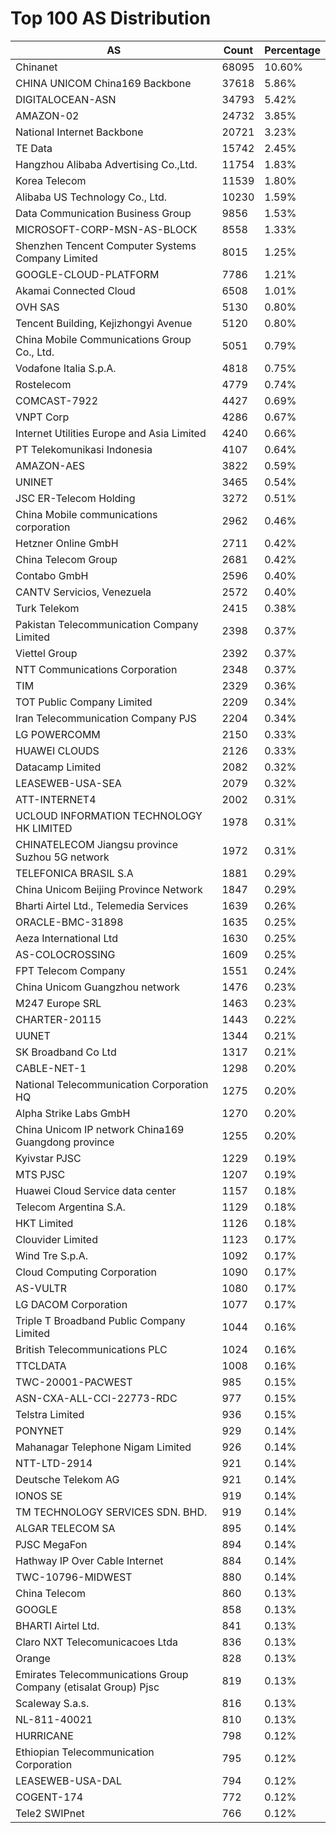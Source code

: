# Top 100 AS Distribution
| AS | Count | Percentage |
|----|----|----|
| Chinanet | 68095 | 10.60% |
| CHINA UNICOM China169 Backbone | 37618 | 5.86% |
| DIGITALOCEAN-ASN | 34793 | 5.42% |
| AMAZON-02 | 24732 | 3.85% |
| National Internet Backbone | 20721 | 3.23% |
| TE Data | 15742 | 2.45% |
| Hangzhou Alibaba Advertising Co.,Ltd. | 11754 | 1.83% |
| Korea Telecom | 11539 | 1.80% |
| Alibaba US Technology Co., Ltd. | 10230 | 1.59% |
| Data Communication Business Group | 9856 | 1.53% |
| MICROSOFT-CORP-MSN-AS-BLOCK | 8558 | 1.33% |
| Shenzhen Tencent Computer Systems Company Limited | 8015 | 1.25% |
| GOOGLE-CLOUD-PLATFORM | 7786 | 1.21% |
| Akamai Connected Cloud | 6508 | 1.01% |
| OVH SAS | 5130 | 0.80% |
| Tencent Building, Kejizhongyi Avenue | 5120 | 0.80% |
| China Mobile Communications Group Co., Ltd. | 5051 | 0.79% |
| Vodafone Italia S.p.A. | 4818 | 0.75% |
| Rostelecom | 4779 | 0.74% |
| COMCAST-7922 | 4427 | 0.69% |
| VNPT Corp | 4286 | 0.67% |
| Internet Utilities Europe and Asia Limited | 4240 | 0.66% |
| PT Telekomunikasi Indonesia | 4107 | 0.64% |
| AMAZON-AES | 3822 | 0.59% |
| UNINET | 3465 | 0.54% |
| JSC ER-Telecom Holding | 3272 | 0.51% |
| China Mobile communications corporation | 2962 | 0.46% |
| Hetzner Online GmbH | 2711 | 0.42% |
| China Telecom Group | 2681 | 0.42% |
| Contabo GmbH | 2596 | 0.40% |
| CANTV Servicios, Venezuela | 2572 | 0.40% |
| Turk Telekom | 2415 | 0.38% |
| Pakistan Telecommunication Company Limited | 2398 | 0.37% |
| Viettel Group | 2392 | 0.37% |
| NTT Communications Corporation | 2348 | 0.37% |
| TIM | 2329 | 0.36% |
| TOT Public Company Limited | 2209 | 0.34% |
| Iran Telecommunication Company PJS | 2204 | 0.34% |
| LG POWERCOMM | 2150 | 0.33% |
| HUAWEI CLOUDS | 2126 | 0.33% |
| Datacamp Limited | 2082 | 0.32% |
| LEASEWEB-USA-SEA | 2079 | 0.32% |
| ATT-INTERNET4 | 2002 | 0.31% |
| UCLOUD INFORMATION TECHNOLOGY HK LIMITED | 1978 | 0.31% |
| CHINATELECOM Jiangsu province Suzhou 5G network | 1972 | 0.31% |
| TELEFONICA BRASIL S.A | 1881 | 0.29% |
| China Unicom Beijing Province Network | 1847 | 0.29% |
| Bharti Airtel Ltd., Telemedia Services | 1639 | 0.26% |
| ORACLE-BMC-31898 | 1635 | 0.25% |
| Aeza International Ltd | 1630 | 0.25% |
| AS-COLOCROSSING | 1609 | 0.25% |
| FPT Telecom Company | 1551 | 0.24% |
| China Unicom Guangzhou network | 1476 | 0.23% |
| M247 Europe SRL | 1463 | 0.23% |
| CHARTER-20115 | 1443 | 0.22% |
| UUNET | 1344 | 0.21% |
| SK Broadband Co Ltd | 1317 | 0.21% |
| CABLE-NET-1 | 1298 | 0.20% |
| National Telecommunication Corporation HQ | 1275 | 0.20% |
| Alpha Strike Labs GmbH | 1270 | 0.20% |
| China Unicom IP network China169 Guangdong province | 1255 | 0.20% |
| Kyivstar PJSC | 1229 | 0.19% |
| MTS PJSC | 1207 | 0.19% |
| Huawei Cloud Service data center | 1157 | 0.18% |
| Telecom Argentina S.A. | 1129 | 0.18% |
| HKT Limited | 1126 | 0.18% |
| Clouvider Limited | 1123 | 0.17% |
| Wind Tre S.p.A. | 1092 | 0.17% |
| Cloud Computing Corporation | 1090 | 0.17% |
| AS-VULTR | 1080 | 0.17% |
| LG DACOM Corporation | 1077 | 0.17% |
| Triple T Broadband Public Company Limited | 1044 | 0.16% |
| British Telecommunications PLC | 1024 | 0.16% |
| TTCLDATA | 1008 | 0.16% |
| TWC-20001-PACWEST | 985 | 0.15% |
| ASN-CXA-ALL-CCI-22773-RDC | 977 | 0.15% |
| Telstra Limited | 936 | 0.15% |
| PONYNET | 929 | 0.14% |
| Mahanagar Telephone Nigam Limited | 926 | 0.14% |
| NTT-LTD-2914 | 921 | 0.14% |
| Deutsche Telekom AG | 921 | 0.14% |
| IONOS SE | 919 | 0.14% |
| TM TECHNOLOGY SERVICES SDN. BHD. | 919 | 0.14% |
| ALGAR TELECOM SA | 895 | 0.14% |
| PJSC MegaFon | 894 | 0.14% |
| Hathway IP Over Cable Internet | 884 | 0.14% |
| TWC-10796-MIDWEST | 880 | 0.14% |
| China Telecom | 860 | 0.13% |
| GOOGLE | 858 | 0.13% |
| BHARTI Airtel Ltd. | 841 | 0.13% |
| Claro NXT Telecomunicacoes Ltda | 836 | 0.13% |
| Orange | 828 | 0.13% |
| Emirates Telecommunications Group Company (etisalat Group) Pjsc | 819 | 0.13% |
| Scaleway S.a.s. | 816 | 0.13% |
| NL-811-40021 | 810 | 0.13% |
| HURRICANE | 798 | 0.12% |
| Ethiopian Telecommunication Corporation | 795 | 0.12% |
| LEASEWEB-USA-DAL | 794 | 0.12% |
| COGENT-174 | 772 | 0.12% |
| Tele2 SWIPnet | 766 | 0.12% |
